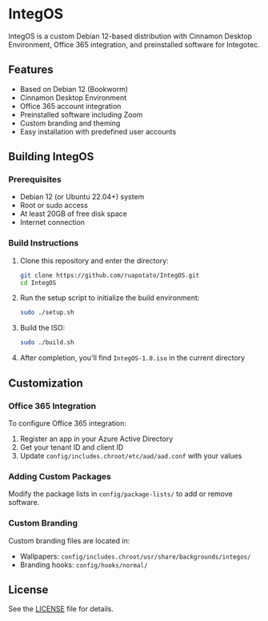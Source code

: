 # IntegOS

IntegOS is a custom Debian 12-based distribution with Cinnamon Desktop Environment, Office 365 integration, and preinstalled software for Integotec.

## Features

- Based on Debian 12 (Bookworm)
- Cinnamon Desktop Environment
- Office 365 account integration
- Preinstalled software including Zoom
- Custom branding and theming
- Easy installation with predefined user accounts

## Building IntegOS

### Prerequisites

- Debian 12 (or Ubuntu 22.04+) system
- Root or sudo access
- At least 20GB of free disk space
- Internet connection

### Build Instructions

1. Clone this repository and enter the directory:
   ```bash
   git clone https://github.com/ruapotato/IntegOS.git
   cd IntegOS
   ```

2. Run the setup script to initialize the build environment:
   ```bash
   sudo ./setup.sh
   ```

3. Build the ISO:
   ```bash
   sudo ./build.sh
   ```

4. After completion, you'll find `IntegOS-1.0.iso` in the current directory

## Customization

### Office 365 Integration

To configure Office 365 integration:

1. Register an app in your Azure Active Directory
2. Get your tenant ID and client ID
3. Update `config/includes.chroot/etc/aad/aad.conf` with your values

### Adding Custom Packages

Modify the package lists in `config/package-lists/` to add or remove software.

### Custom Branding

Custom branding files are located in:
- Wallpapers: `config/includes.chroot/usr/share/backgrounds/integos/`
- Branding hooks: `config/hooks/normal/`

## License

See the [LICENSE](LICENSE) file for details.
